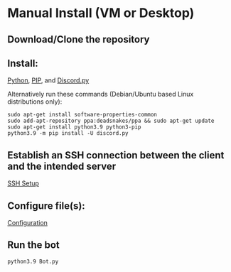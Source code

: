 # Manual Install (VM or Desktop)

## Download/Clone the repository

## Install:
    
[Python](https://www.python.org/downloads/), [PIP](https://pypi.org/project/pip/), and [Discord.py](https://discordpy.readthedocs.io/en/stable/intro.html)

Alternatively run these commands (Debian/Ubuntu based Linux distributions only):
    
~~~
sudo apt-get install software-properties-common
sudo add-apt-repository ppa:deadsnakes/ppa && sudo apt-get update
sudo apt-get install python3.9 python3-pip
python3.9 -m pip install -U discord.py
~~~

## Establish an SSH connection between the client and the intended server

[SSH Setup](SSH_Setup.MD)

## Configure file(s):

[Configuration](Configuration.MD)

## Run the bot
~~~
python3.9 Bot.py
~~~

